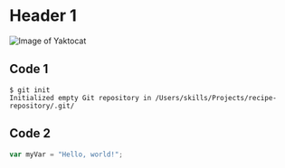 # Header 1
![Image of Yaktocat](https://octodex.github.com/images/yaktocat.png)

## Code 1
```
$ git init
Initialized empty Git repository in /Users/skills/Projects/recipe-repository/.git/
```

## Code 2
``` javascript
var myVar = "Hello, world!";
```



